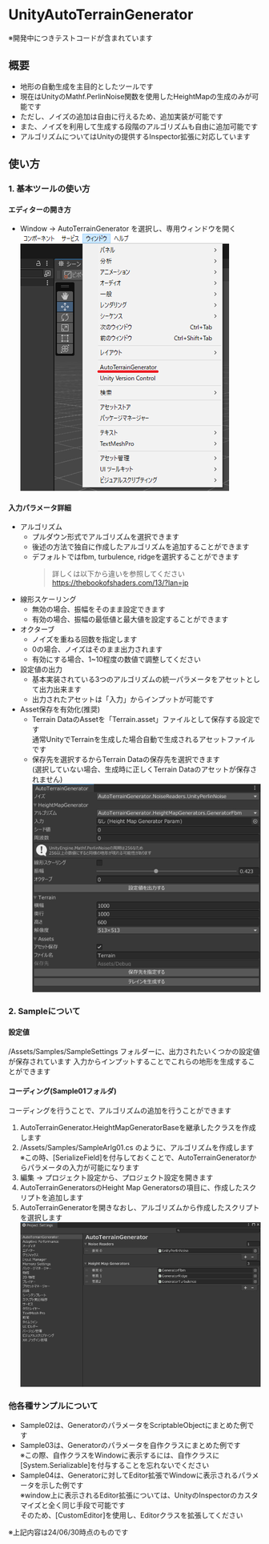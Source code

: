 # UnityAutoTerrainGenerator
※開発中につきテストコードが含まれています<br>

## 概要
- 地形の自動生成を主目的としたツールです<br>
- 現在はUnityのMathf.PerlinNoise関数を使用したHeightMapの生成のみが可能です
- ただし、ノイズの追加は自由に行えるため、追加実装が可能です
- また、ノイズを利用して生成する段階のアルゴリズムも自由に追加可能です
- アルゴリズムについてはUnityの提供するInspector拡張に対応しています
## 使い方
### 1. 基本ツールの使い方
#### エディターの開き方
- Window -> AutoTerrainGenerator を選択し、専用ウィンドウを開く<br>
![ATG_1](https://github.com/snsk0/ImageRepository/blob/main/ATG_1.png)
#### 入力パラメータ詳細
- アルゴリズム
  - プルダウン形式でアルゴリズムを選択できます
  - 後述の方法で独自に作成したアルゴリズムを追加することができます
  - デフォルトではfbm, turbulence, ridgeを選択することができます<br>
    > 詳しくは以下から違いを参照してください<br>
    https://thebookofshaders.com/13/?lan=jp
- 線形スケーリング
  - 無効の場合、振幅をそのまま設定できます
  - 有効の場合、振幅の最低値と最大値を設定することができます
- オクターブ
  - ノイズを重ねる回数を指定します
  - 0の場合、ノイズはそのまま出力されます
  - 有効にする場合、1~10程度の数値で調整してください
- 設定値の出力
  - 基本実装されている3つのアルゴリズムの統一パラメータをアセットとして出力出来ます
  - 出力されたアセットは「入力」からインプットが可能です
- Asset保存を有効化(推奨)
  - Terrain DataのAssetを「Terrain.asset」ファイルとして保存する設定です<br>通常UnityでTerrainを生成した場合自動で生成されるアセットファイルです
  - 保存先を選択するからTerrain Dataの保存先を選択できます<br>(選択していない場合、生成時に正しくTerrain Dataのアセットが保存されません)<br>
![ATG_2](https://github.com/snsk0/ImageRepository/blob/main/ATG_2.png)

### 2. Sampleについて
#### 設定値
/Assets/Samples/SampleSettings フォルダーに、出力されたいくつかの設定値が保存されています
入力からインプットすることでこれらの地形を生成することができます
#### コーディング(Sample01フォルダ)
コーディングを行うことで、アルゴリズムの追加を行うことができます
1. AutoTerrainGenerator.HeightMapGeneratorBaseを継承したクラスを作成します
2. /Assets/Samples/SampleArlg01.cs のように、アルゴリズムを作成します<br>
※この時、[SerializeField]を付与しておくことで、AutoTerrainGeneratorからパラメータの入力が可能になります
3. 編集 -> プロジェクト設定から、プロジェクト設定を開きます
4. AutoTerrainGeneratorsのHeight Map Generatorsの項目に、作成したスクリプトを追加します
5. AutoTerrainGeneratorを開きなおし、アルゴリズムから作成したスクリプトを選択します
![ATG_3](https://github.com/snsk0/ImageRepository/blob/main/ATG_3.png)<br>

### 他各種サンプルについて
- Sample02は、GeneratorのパラメータをScriptableObjectにまとめた例です
- Sample03は、Generatorのパラメータを自作クラスにまとめた例です<br>
  ※この際、自作クラスをWindowに表示するには、自作クラスに[System.Serializable]を付与することを忘れないでください
- Sample04は、Generatorに対してEditor拡張でWindowに表示されるパラメータを示した例です<br>
  ※window上に表示されるEditor拡張については、UnityのInspectorのカスタマイズと全く同じ手段で可能です<br>
  そのため、[CustomEditor]を使用し、Editorクラスを拡張してください<br>

※上記内容は24/06/30時点のものです
